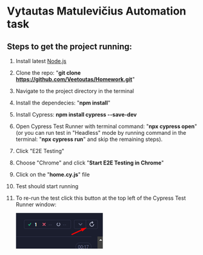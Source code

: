 # Vytautas Matulevičius Automation task

## Steps to get the project running:
1. Install latest [Node.js ](https://nodejs.org/)
2. Clone the repo: "**git clone https://github.com/Veetoutas/Homework.git**"
3. Navigate to the project directory in the terminal
4. Install the dependecies: "**npm install**"
5. Install Cypress: **npm install cypress --save-dev**
6. Open Cypress Test Runner with terminal command: "**npx cypress open**" (or you can run test in "Headless" mode by running command in the terminal: "**npx cypress run**" and skip the remaining steps).
7. Click "E2E Testing"
8. Choose "Chrome" and click "**Start E2E Testing in Chrome**"
9. Click on the "**home.cy.js**" file
10. Test should start running
11. To re-run the test click this button at the top left of the Cypress Test Runner window:

    ![alt text](image.png)
